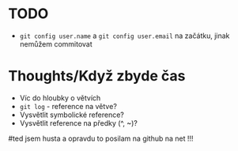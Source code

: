 # TODO
* `git config user.name` a `git config user.email` na začátku, jinak nemůžem commitovat

# Thoughts/Když zbyde čas
* Víc do hloubky o větvích
* `git log` - reference na větve?
* Vysvětlit symbolické reference?
* Vysvětlit reference na předky (^, ~)?

#ted jsem husta a opravdu to posilam na github na net !!!

